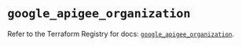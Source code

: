 # `google_apigee_organization`

Refer to the Terraform Registry for docs: [`google_apigee_organization`](https://registry.terraform.io/providers/hashicorp/google/5.18.0/docs/resources/apigee_organization).
